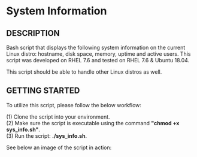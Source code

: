 # System Information
DESCRIPTION
-
Bash script that displays the following system information on the current Linux distro: hostname, disk space, memory, uptime and active users. This script was developed on RHEL 7.6 and tested on RHEL 7.6 & Ubuntu 18.04.

This script should be able to handle other Linux distros as well.

GETTING STARTED
-
To utilize this script, please follow the below workflow:

(1) Clone the script into your environment.\
(2) Make sure the script is executable using the command **"chmod +x sys_info.sh"**.\
(3) Run the script: **./sys_info.sh**.

See below an image of the script in action:
